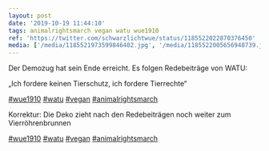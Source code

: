 ```yaml
---
layout: post
date: '2019-10-19 11:44:10'
tags: animalrightsmarch vegan watu wue1910
ref: 'https://twitter.com/schwarzlichtwue/status/1185522022870376450'
media: ['/media/1185521973599846402.jpg', '/media/1185522005656948739.jpg']
---
```

Der Demozug hat sein Ende erreicht. Es folgen Redebeiträge von WATU:



„Ich fordere keinen Tierschutz, ich fordere Tierrechte“

[#wue1910](/t/wue1910) [#watu](/t/watu) [#vegan](/t/vegan) [#animalrightsmarch](/t/animalrightsmarch) 

Korrektur: Die Deko zieht nach den Redebeiträgen noch weiter zum Vierröhrenbrunnen

[#wue1910](/t/wue1910) [#watu](/t/watu) [#vegan](/t/vegan) [#animalrightsmarch](/t/animalrightsmarch)